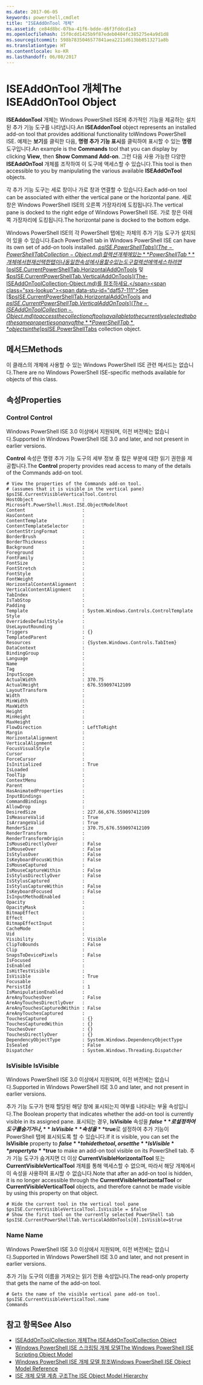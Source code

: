 ```yaml
---
ms.date: 2017-06-05
keywords: powershell,cmdlet
title: "ISEAddOnTool 개체"
ms.assetid: ce84d8bc-07ba-41f6-bdde-d6f3fddcd1e3
ms.openlocfilehash: 15f0cdd1425b9f87edeb0404fc385275e4a9d1d8
ms.sourcegitcommit: 598b7835046577841aea2211d613bb8513271a8b
ms.translationtype: HT
ms.contentlocale: ko-KR
ms.lasthandoff: 06/08/2017
---
```

# <a name="the-iseaddontool-object"></a><span data-ttu-id="daf57-103">ISEAddOnTool 개체</span><span class="sxs-lookup"><span data-stu-id="daf57-103">The ISEAddOnTool Object</span></span>
  <span data-ttu-id="daf57-104">**ISEAddonTool** 개체는 Windows PowerShell ISE에 추가적인 기능을 제공하는 설치된 추가 기능 도구를 나타냅니다.</span><span class="sxs-lookup"><span data-stu-id="daf57-104">An **ISEAddonTool** object represents an installed add-on tool that provides additional functionality toWindows PowerShell ISE.</span></span> <span data-ttu-id="daf57-105">예제는 **보기**를 클릭한 다음, **명령 추가 기능 표시**를 클릭하여 표시할 수 있는 **명령** 도구입니다.</span><span class="sxs-lookup"><span data-stu-id="daf57-105">An example is the **Commands** tool that you can display by clicking **View**, then **Show Command Add-on**.</span></span> <span data-ttu-id="daf57-106">그런 다음 사용 가능한 다양한 **ISEAddOnTool** 개체를 조작하여 이 도구에 액세스할 수 있습니다.</span><span class="sxs-lookup"><span data-stu-id="daf57-106">This tool is then accessible to you by manipulating the various available **ISEAddOnTool** objects.</span></span>

 <span data-ttu-id="daf57-107">각 추가 기능 도구는 세로 창이나 가로 창과 연결할 수 있습니다.</span><span class="sxs-lookup"><span data-stu-id="daf57-107">Each add-on tool can be associated with either the vertical pane or the horizontal pane.</span></span> <span data-ttu-id="daf57-108">세로 창은 Windows PowerShell ISE의 오른쪽 가장자리에 도킹됩니다.</span><span class="sxs-lookup"><span data-stu-id="daf57-108">The vertical pane is docked to the right edge of Windows PowerShell ISE.</span></span> <span data-ttu-id="daf57-109">가로 창은 아래쪽 가장자리에 도킹됩니다.</span><span class="sxs-lookup"><span data-stu-id="daf57-109">The horizontal pane is docked to the bottom edge.</span></span>

 <span data-ttu-id="daf57-110">Windows PowerShell ISE의 각 PowerShell 탭에는 자체의 추가 기능 도구가 설치되어 있을 수 있습니다.</span><span class="sxs-lookup"><span data-stu-id="daf57-110">Each PowerShell tab in Windows PowerShell ISE can have its own set of add-on tools installed.</span></span> <span data-ttu-id="daf57-111">[$psISE.PowerShellTabs](The-PowerShellTabCollection-Object.md) 컬렉션 개체에 있는 **PowerShellTab** 개체에서 현재 선택한 탭이나 동일한 속성에 사용할 수 있는 도구 컬렉션에 액세스하려면 [$psISE.CurrentPowerShellTab.HorizontalAddOnTools](The-ISEAddOnToolCollection-Object.md) 및 [$psISE.CurrentPowerShellTab.VerticalAddOnTools](The-ISEAddOnToolCollection-Object.md)를 참조하세요.</span><span class="sxs-lookup"><span data-stu-id="daf57-111">See [$psISE.CurrentPowerShellTab.HorizontalAddOnTools](The-ISEAddOnToolCollection-Object.md) and [$psISE.CurrentPowerShellTab.VerticalAddOnTools](The-ISEAddOnToolCollection-Object.md) to access the collection of tools available to the currently selected tab or the same properties on any of the **PowerShellTab** objects in the [$psISE.PowerShellTabs](The-PowerShellTabCollection-Object.md) collection object.</span></span>

## <a name="methods"></a><span data-ttu-id="daf57-112">메서드</span><span class="sxs-lookup"><span data-stu-id="daf57-112">Methods</span></span>
 <span data-ttu-id="daf57-113">이 클래스의 개체에 사용할 수 있는 Windows PowerShell ISE 관련 메서드는 없습니다.</span><span class="sxs-lookup"><span data-stu-id="daf57-113">There are no Windows PowerShell ISE-specific methods available for objects of this class.</span></span>

## <a name="properties"></a><span data-ttu-id="daf57-114">속성</span><span class="sxs-lookup"><span data-stu-id="daf57-114">Properties</span></span>

###  <span data-ttu-id="daf57-115"><a name="Control"></a> Control</span><span class="sxs-lookup"><span data-stu-id="daf57-115"><a name="Control"></a> Control</span></span>
  <span data-ttu-id="daf57-116">Windows PowerShell ISE 3.0 이상에서 지원되며, 이전 버전에는 없습니다.</span><span class="sxs-lookup"><span data-stu-id="daf57-116">Supported in Windows PowerShell ISE 3.0 and later, and not present in earlier versions.</span></span>

 <span data-ttu-id="daf57-117">**Control** 속성은 명령 추가 기능 도구의 세부 정보 중 많은 부분에 대한 읽기 권한을 제공합니다.</span><span class="sxs-lookup"><span data-stu-id="daf57-117">The **Control** property provides read access to many of the details of the Commands add-on tool.</span></span>

```
# View the properties of the Commands add-on tool.
# (assumes that it is visible in the vertical pane)
$psISE.CurrentVisibleVerticalTool.Control
HostObject                  : Microsoft.PowerShell.Host.ISE.ObjectModelRoot
Content                     :
HasContent                  :
ContentTemplate             :
ContentTemplateSelector     :
ContentStringFormat         :
BorderBrush                 :
BorderThickness             :
Background                  :
Foreground                  :
FontFamily                  :
FontSize                    :
FontStretch                 :
FontStyle                   :
FontWeight                  :
HorizontalContentAlignment  :
VerticalContentAlignment    :
TabIndex                    :
IsTabStop                   :
Padding                     :
Template                    : System.Windows.Controls.ControlTemplate
Style                       :
OverridesDefaultStyle       :
UseLayoutRounding           :
Triggers                    : {}
TemplatedParent             :
Resources                   : {System.Windows.Controls.TabItem}
DataContext                 :
BindingGroup                :
Language                    :
Name                        :
Tag                         :
InputScope                  :
ActualWidth                 : 370.75
ActualHeight                : 676.559097412109
LayoutTransform             :
Width                       :
MinWidth                    :
MaxWidth                    :
Height                      :
MinHeight                   :
MaxHeight                   :
FlowDirection               : LeftToRight
Margin                      :
HorizontalAlignment         :
VerticalAlignment           :
FocusVisualStyle            :
Cursor                      :
ForceCursor                 :
IsInitialized               : True
IsLoaded                    :
ToolTip                     :
ContextMenu                 :
Parent                      :
HasAnimatedProperties       :
InputBindings               :
CommandBindings             :
AllowDrop                   :
DesiredSize                 : 227.66,676.559097412109
IsMeasureValid              : True
IsArrangeValid              : True
RenderSize                  : 370.75,676.559097412109
RenderTransform             :
RenderTransformOrigin       :
IsMouseDirectlyOver         : False
IsMouseOver                 : False
IsStylusOver                : False
IsKeyboardFocusWithin       : False
IsMouseCaptured             :
IsMouseCaptureWithin        : False
IsStylusDirectlyOver        : False
IsStylusCaptured            :
IsStylusCaptureWithin       : False
IsKeyboardFocused           : False
IsInputMethodEnabled        :
Opacity                     :
OpacityMask                 :
BitmapEffect                :
Effect                      :
BitmapEffectInput           :
CacheMode                   :
Uid                         :
Visibility                  : Visible
ClipToBounds                : False
Clip                        :
SnapsToDevicePixels         : False
IsFocused                   :
IsEnabled                   :
IsHitTestVisible            :
IsVisible                   : True
Focusable                   :
PersistId                   : 1
IsManipulationEnabled       :
AreAnyTouchesOver           : False
AreAnyTouchesDirectlyOver   :
AreAnyTouchesCapturedWithin : False
AreAnyTouchesCaptured       :
TouchesCaptured             : {}
TouchesCapturedWithin       : {}
TouchesOver                 : {}
TouchesDirectlyOver         : {}
DependencyObjectType        : System.Windows.DependencyObjectType
IsSealed                    : False
Dispatcher                  : System.Windows.Threading.Dispatcher

```

###  <span data-ttu-id="daf57-118"><a name="IsVisible"></a> IsVisible</span><span class="sxs-lookup"><span data-stu-id="daf57-118"><a name="IsVisible"></a> IsVisible</span></span>
  <span data-ttu-id="daf57-119">Windows PowerShell ISE 3.0 이상에서 지원되며, 이전 버전에는 없습니다.</span><span class="sxs-lookup"><span data-stu-id="daf57-119">Supported in Windows PowerShell ISE 3.0 and later, and not present in earlier versions.</span></span>

 <span data-ttu-id="daf57-120">추가 기능 도구가 현재 할당된 해당 창에 표시되는지 여부를 나타내는 부울 속성입니다.</span><span class="sxs-lookup"><span data-stu-id="daf57-120">The Boolean property that indicates whether the add-on tool is currently visible in its assigned pane.</span></span> <span data-ttu-id="daf57-121">표시되는 경우, **IsVisible** 속성을 **$false**로 설정하여 도구를 숨기거나, **IsVisible** 속성을 **$true**로 설정하여 추가 기능이 PowerShell 탭에 표시되도록 할 수 있습니다.</span><span class="sxs-lookup"><span data-stu-id="daf57-121">If it is visible, you can set the **IsVisible** property to **$false** to hide the tool, or set the **IsVisible** property to **$true** to make an add-on tool visible on its PowerShell tab.</span></span> <span data-ttu-id="daf57-122">추가 기능 도구가 숨겨지면 더 이상 **CurrentVisibleHorizontalTool** 또는 **CurrentVisibleVerticalTool** 개체를 통해 액세스할 수 없으며, 따라서 해당 개체에서 이 속성을 사용하여 표시할 수 없습니다.</span><span class="sxs-lookup"><span data-stu-id="daf57-122">Note that after an add-on tool is hidden, it is no longer accessible through the **CurrentVisibleHorizontalTool** or **CurrentVisibleVerticalTool** objects, and therefore cannot be made visible by using this property on that object.</span></span>

```
# Hide the current tool in the vertical tool pane
$psISE.CurrentVisibleVerticalTool.IsVisible = $false
# Show the first tool on the currently selected PowerShell tab
$psISE.CurrentPowerShellTab.VerticalAddOnTools[0].IsVisible=$true

```

###  <span data-ttu-id="daf57-123"><a name="name"></a> Name</span><span class="sxs-lookup"><span data-stu-id="daf57-123"><a name="name"></a> Name</span></span>
  <span data-ttu-id="daf57-124">Windows PowerShell ISE 3.0 이상에서 지원되며, 이전 버전에는 없습니다.</span><span class="sxs-lookup"><span data-stu-id="daf57-124">Supported in Windows PowerShell ISE 3.0 and later, and not present in earlier versions.</span></span>

 <span data-ttu-id="daf57-125">추가 기능 도구의 이름을 가져오는 읽기 전용 속성입니다.</span><span class="sxs-lookup"><span data-stu-id="daf57-125">The read-only property that gets the name of the add-on tool.</span></span>

```
# Gets the name of the visible vertical pane add-on tool.
$psISE.CurrentVisibleVerticalTool.name
Commands

```

## <a name="see-also"></a><span data-ttu-id="daf57-126">참고 항목</span><span class="sxs-lookup"><span data-stu-id="daf57-126">See Also</span></span>
- [<span data-ttu-id="daf57-127">ISEAddOnToolCollection 개체</span><span class="sxs-lookup"><span data-stu-id="daf57-127">The ISEAddOnToolCollection Object</span></span>](The-ISEAddOnToolCollection-Object.md)
- [<span data-ttu-id="daf57-128">Windows PowerShell ISE 스크립팅 개체 모델</span><span class="sxs-lookup"><span data-stu-id="daf57-128">The Windows PowerShell ISE Scripting Object Model</span></span>](The-Windows-PowerShell-ISE-Scripting-Object-Model.md)
- [<span data-ttu-id="daf57-129">Windows PowerShell ISE 개체 모델 참조</span><span class="sxs-lookup"><span data-stu-id="daf57-129">Windows PowerShell ISE Object Model Reference</span></span>](Windows-PowerShell-ISE-Object-Model-Reference.md)
- [<span data-ttu-id="daf57-130">ISE 개체 모델 계층 구조</span><span class="sxs-lookup"><span data-stu-id="daf57-130">The ISE Object Model Hierarchy</span></span>](The-ISE-Object-Model-Hierarchy.md)

